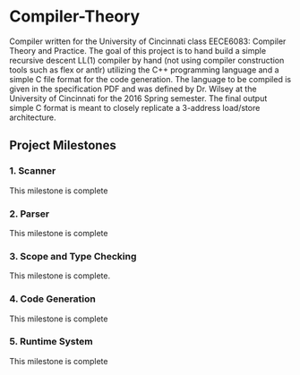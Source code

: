# Compiler-Theory
Compiler written for the University of Cincinnati class EECE6083: Compiler Theory and Practice. The goal of this project is to hand build a simple recursive descent LL(1) compiler by hand (not using compiler construction tools such as flex or antlr) utilizing the C++ programming language and a simple C file format for the code generation. The language to be compiled is given in the specification PDF and was defined by Dr. Wilsey at the University of Cincinnati for the 2016 Spring semester. The final output simple C format is meant to closely replicate a 3-address load/store architecture.

## Project Milestones

### 1. Scanner
This milestone is complete

### 2. Parser
This milestone is complete

### 3. Scope and Type Checking
This milestone is complete.

### 4. Code Generation
This milestone is complete

### 5. Runtime System
This milestone is complete
